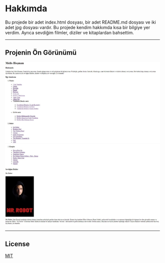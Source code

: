 
# Hakkımda

Bu projede bir adet index.html dosyası, bir adet README.md dosyası ve iki adet jpg dosyası vardır. Bu projede kendim hakkımda kısa bir bilgiye yer verdim. Ayrıca sevdiğim filmler, diziler ve kitaplardan bahsettim.

---

## Projenin Ön Görünümü

![odev2_foto1](img/odev2_foto1.jpg)
![odev2_foto2](img/odev2_foto2.jpg)

---

## License
[MIT](https://choosealicense.com/licenses/mit/)